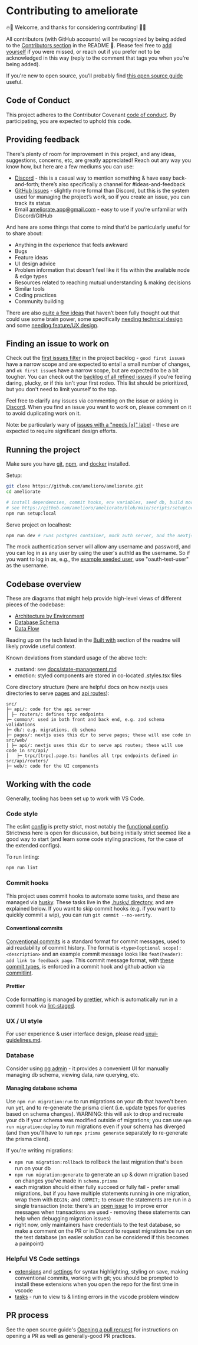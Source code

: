 # Contributing to ameliorate

🔥🙂 Welcome, and thanks for considering contributing! 🙂🔥

All contributors (with GitHub accounts) will be recognized by being added to the [Contributors section](https://github.com/amelioro/ameliorate#contributors-) in the README 🙂. Please feel free to [add yourself](https://allcontributors.org/docs/en/bot/usage#all-contributors-add) if you were missed, or reach out if you prefer not to be acknowledged in this way (reply to the comment that tags you when you're being added).

If you're new to open source, you'll probably find [this open source guide](https://opensource.guide/how-to-contribute) useful.

## Code of Conduct

This project adheres to the Contributor Covenant [code of conduct](https://github.com/amelioro/ameliorate/blob/main/CODE_OF_CONDUCT.md). By participating, you are expected to uphold this code.

## Providing feedback

There's plenty of room for improvement in this project, and any ideas, suggestions, concerns, etc, are greatly appreciated! Reach out any way you know how, but here are a few mediums you can use:

- [Discord](https://discord.gg/3KhdyJkTWT) - this is a casual way to mention something & have easy back-and-forth; there’s also specifically a channel for #ideas-and-feedback
- [GitHub Issues](https://github.com/amelioro/ameliorate/issues) - slightly more formal than Discord, but this is the system used for managing the project’s work, so if you create an issue, you can track its status
- Email ameliorate.app@gmail.com - easy to use if you’re unfamiliar with Discord/GitHub

And here are some things that come to mind that’d be particularly useful for to share about:

- Anything in the experience that feels awkward
- Bugs
- Feature ideas
- UI design advice
- Problem information that doesn’t feel like it fits within the available node & edge types
- Resources related to reaching mutual understanding & making decisions
- Similar tools
- Coding practices
- Community building

There are also [quite a few ideas](https://github.com/orgs/amelioro/projects/2/views/9) that haven’t been fully thought out that could use some brain power, some specifically [needing technical design](https://github.com/amelioro/ameliorate/labels/needs%20tech%20design) and some [needing feature/UX design](https://github.com/amelioro/ameliorate/labels/needs%20ux%20design).

## Finding an issue to work on

Check out the [first issues filter](https://github.com/orgs/amelioro/projects/2/views/7) in the project backlog - `good first issue`s have a narrow scope and are expected to entail a small number of changes, and `ok first issue`s have a narrow scope, but are expected to be a bit tougher. You can check out the [backlog of all refined issues](https://github.com/orgs/amelioro/projects/2/views/11) if you're feeling daring, plucky, or if this isn't your first rodeo. This list should be prioritized, but you don't need to limit yourself to the top.

Feel free to clarify any issues via commenting on the issue or asking in [Discord](https://discord.gg/3KhdyJkTWT). When you find an issue you want to work on, please comment on it to avoid duplicating work on it.

Note: be particularly wary of [issues with a "needs [x]" label](https://github.com/orgs/amelioro/projects/2/views/9) - these are expected to require significant design efforts.

## Running the project

Make sure you have [git](https://git-scm.com/downloads), [npm](https://docs.npmjs.com/downloading-and-installing-node-js-and-npm), and [docker](https://docs.docker.com/get-docker/) installed.

Setup:

```bash
git clone https://github.com/amelioro/ameliorate.git
cd ameliorate

# install dependencies, commit hooks, env variables, seed db, build mock-auth server image
# see https://github.com/amelioro/ameliorate/blob/main/scripts/setupLocal.sh
npm run setup:local
```

Serve project on localhost:

```bash
npm run dev # runs postgres container, mock auth server, and the nextjs server
```

The mock authentication server will allow any username and password, and you can log in as any user by using the user's authId as the username. So if you want to log in as, e.g., the [example seeded user](https://github.com/amelioro/ameliorate/blob/b5f6dfcd21c252e57fe03c429e56719b27c980ae/scripts/seed.ts#L16), use "oauth-test-user" as the username.

## Codebase overview

These are diagrams that might help provide high-level views of different pieces of the codebase:

- [Architecture by Environment](https://github.com/amelioro/ameliorate/blob/main/docs/architecture-by-env.md)
- [Database Schema](https://github.com/amelioro/ameliorate/blob/main/docs/database-schema.md)
- [Data Flow](https://github.com/amelioro/ameliorate/blob/main/docs/data-flow.md)

Reading up on the tech listed in the [Built with](https://github.com/amelioro/ameliorate#built-with) section of the readme will likely provide useful context.

Known deviations from standard usage of the above tech:

- zustand: see [docs/state-management.md](https://github.com/amelioro/ameliorate/blob/main/docs/state-management.md)
- emotion: styled components are stored in co-located .styles.tsx files

Core directory structure (here are helpful docs on how nextjs uses directories to serve [pages](https://nextjs.org/docs/pages/building-your-application/routing/pages-and-layouts) and [api routes](https://nextjs.org/docs/pages/building-your-application/routing/api-routes)):

```
src/
├─ api/: code for the api server
│ ├─ routers/: defines trpc endpoints
├─ common/: used in both front and back end, e.g. zod schema validations
├─ db/: e.g. migrations, db schema
├─ pages/: nextjs uses this dir to serve pages; these will use code in src/web/
│ ├─ api/: nextjs uses this dir to serve api routes; these will use code in src/api/
│   ├─ trpc/[trpc].page.ts: handles all trpc endpoints defined in src/api/routers/
├─ web/: code for the UI components
```

## Working with the code

Generally, tooling has been set up to work with VS Code.

### Code style

The eslint [config](https://github.com/amelioro/ameliorate/blob/main/.eslintrc.json) is pretty strict, most notably the [functional config](https://github.com/amelioro/ameliorate/blob/6bd2e83b26b06f6894689ae0a10864743daed771/web/.eslintrc.json#L42-L52). Strictness here is open for discussion, but being initially strict seemed like a good way to start (and learn some code styling practices, for the case of the extended configs).

To run linting:

```bash
npm run lint
```

### Commit hooks

This project uses commit hooks to automate some tasks, and these are managed via [husky](https://github.com/typicode/husky/). These tasks live in the [.husky/ directory](https://github.com/amelioro/ameliorate/tree/main/.husky), and are explained below. If you want to skip commit hooks (e.g. if you want to quickly commit a wip), you can run `git commit --no-verify`.

#### Conventional commits

[Conventional commits](https://www.conventionalcommits.org/) is a standard format for commit messages, used to aid readability of commit history. The format is `<type>[optional scope]: <description>` and an example commit message looks like `feat(header): add link to feedback page`. This commit message format, with [these commit types](https://github.com/amelioro/ameliorate/blob/main/commitlint.config.js), is enforced in a commit hook and github action via [commitlint](https://github.com/conventional-changelog/commitlint).

#### Prettier

Code formatting is managed by [prettier](https://prettier.io/), which is automatically run in a commit hook via [lint-staged](https://github.com/okonet/lint-staged).

### UX / UI style

For user experience & user interface design, please read [uxui-guidelines.md](./docs/uxui-guidelines.md).

### Database

Consider using [pg admin](https://www.pgadmin.org/) - it provides a convenient UI for manually managing db schema, viewing data, raw querying, etc.

#### Managing database schema

Use `npm run migration:run` to run migrations on your db that haven't been run yet, and to re-generate the prisma client (i.e. update types for queries based on schema changes). WARNING: this will ask to drop and recreate your db if your schema was modified outside of migrations; you can use `npm run migration:deploy` to run migrations even if your schema has diverged (and then you'll have to run `npx prisma generate` separately to re-generate the prisma client).

If you're writing migrations:

- `npm run migration:rollback` to rollback the last migration that's been run on your db
- `npm run migration:generate` to generate an up & down migration based on changes you've made in `schema.prisma`
- each migration should either fully succeed or fully fail - prefer small migrations, but if you have multiple statements running in one migration, wrap them with `BEGIN;` and `COMMIT;` to ensure the statements are run in a single transaction (note: there's an [open issue](https://github.com/prisma/prisma/issues/15295) to improve error messages when transactions are used - removing these statements can help when debugging migration issues)
- right now, only maintainers have credentials to the test database, so make a comment on the PR or in Discord to request migrations be run on the test database (an easier solution can be considered if this becomes a painpoint)

### Helpful VS Code settings

- [extensions](https://github.com/amelioro/ameliorate/blob/main/.vscode/extensions.json) and [settings](https://github.com/amelioro/ameliorate/blob/main/.vscode/settings.json) for syntax highlighting, styling on save, making conventional commits, working with git; you should be prompted to install these extensions when you open the repo for the first time in vscode
- [tasks](https://github.com/amelioro/ameliorate/blob/main/.vscode/tasks.json) - run to view ts & linting errors in the vscode problem window

## PR process

See the open source guide's [Opening a pull request](https://opensource.guide/how-to-contribute/#opening-a-pull-request) for instructions on opening a PR as well as generally-good PR practices.
